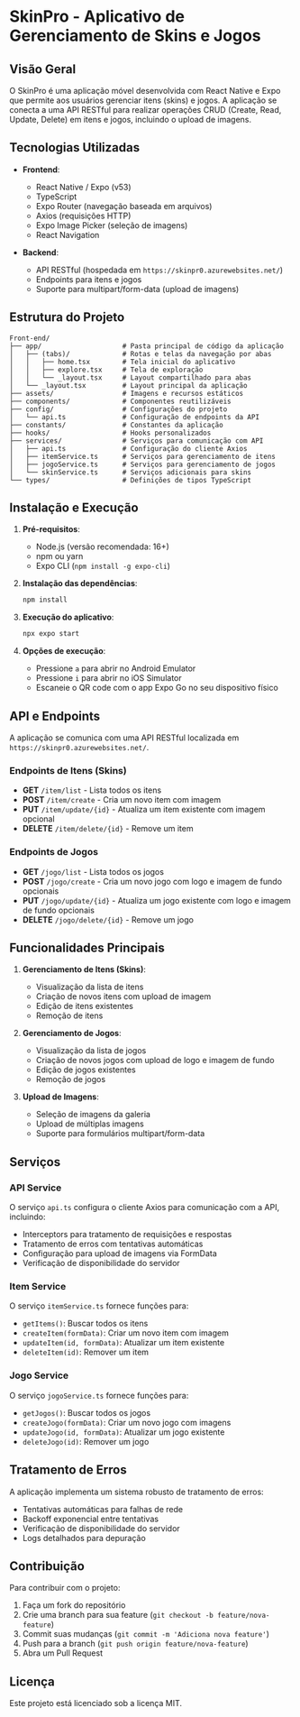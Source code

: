 # SkinPro - Aplicativo de Gerenciamento de Skins e Jogos

## Visão Geral

O SkinPro é uma aplicação móvel desenvolvida com React Native e Expo que permite aos usuários gerenciar itens (skins) e jogos. A aplicação se conecta a uma API RESTful para realizar operações CRUD (Create, Read, Update, Delete) em itens e jogos, incluindo o upload de imagens.

## Tecnologias Utilizadas

- **Frontend**:
  - React Native / Expo (v53)
  - TypeScript
  - Expo Router (navegação baseada em arquivos)
  - Axios (requisições HTTP)
  - Expo Image Picker (seleção de imagens)
  - React Navigation

- **Backend**:
  - API RESTful (hospedada em `https://skinpr0.azurewebsites.net/`)
  - Endpoints para itens e jogos
  - Suporte para multipart/form-data (upload de imagens)

## Estrutura do Projeto

```
Front-end/
├── app/                    # Pasta principal de código da aplicação
│   ├── (tabs)/             # Rotas e telas da navegação por abas
│   │   ├── home.tsx        # Tela inicial do aplicativo
│   │   ├── explore.tsx     # Tela de exploração
│   │   └── _layout.tsx     # Layout compartilhado para abas
│   └── _layout.tsx         # Layout principal da aplicação
├── assets/                 # Imagens e recursos estáticos
├── components/             # Componentes reutilizáveis
├── config/                 # Configurações do projeto
│   └── api.ts              # Configuração de endpoints da API
├── constants/              # Constantes da aplicação
├── hooks/                  # Hooks personalizados
├── services/               # Serviços para comunicação com API
│   ├── api.ts              # Configuração do cliente Axios
│   ├── itemService.ts      # Serviços para gerenciamento de itens
│   ├── jogoService.ts      # Serviços para gerenciamento de jogos
│   └── skinService.ts      # Serviços adicionais para skins
└── types/                  # Definições de tipos TypeScript
```

## Instalação e Execução

1. **Pré-requisitos**:
   - Node.js (versão recomendada: 16+)
   - npm ou yarn
   - Expo CLI (`npm install -g expo-cli`)

2. **Instalação das dependências**:
   ```bash
   npm install
   ```

3. **Execução do aplicativo**:
   ```bash
   npx expo start
   ```

4. **Opções de execução**:
   - Pressione `a` para abrir no Android Emulator
   - Pressione `i` para abrir no iOS Simulator
   - Escaneie o QR code com o app Expo Go no seu dispositivo físico

## API e Endpoints

A aplicação se comunica com uma API RESTful localizada em `https://skinpr0.azurewebsites.net/`.

### Endpoints de Itens (Skins)

- **GET** `/item/list` - Lista todos os itens
- **POST** `/item/create` - Cria um novo item com imagem
- **PUT** `/item/update/{id}` - Atualiza um item existente com imagem opcional
- **DELETE** `/item/delete/{id}` - Remove um item

### Endpoints de Jogos

- **GET** `/jogo/list` - Lista todos os jogos
- **POST** `/jogo/create` - Cria um novo jogo com logo e imagem de fundo opcionais
- **PUT** `/jogo/update/{id}` - Atualiza um jogo existente com logo e imagem de fundo opcionais
- **DELETE** `/jogo/delete/{id}` - Remove um jogo

## Funcionalidades Principais

1. **Gerenciamento de Itens (Skins)**:
   - Visualização da lista de itens
   - Criação de novos itens com upload de imagem
   - Edição de itens existentes
   - Remoção de itens

2. **Gerenciamento de Jogos**:
   - Visualização da lista de jogos
   - Criação de novos jogos com upload de logo e imagem de fundo
   - Edição de jogos existentes
   - Remoção de jogos

3. **Upload de Imagens**:
   - Seleção de imagens da galeria
   - Upload de múltiplas imagens
   - Suporte para formulários multipart/form-data

## Serviços

### API Service

O serviço `api.ts` configura o cliente Axios para comunicação com a API, incluindo:

- Interceptors para tratamento de requisições e respostas
- Tratamento de erros com tentativas automáticas
- Configuração para upload de imagens via FormData
- Verificação de disponibilidade do servidor

### Item Service

O serviço `itemService.ts` fornece funções para:

- `getItems()`: Buscar todos os itens
- `createItem(formData)`: Criar um novo item com imagem
- `updateItem(id, formData)`: Atualizar um item existente
- `deleteItem(id)`: Remover um item

### Jogo Service

O serviço `jogoService.ts` fornece funções para:

- `getJogos()`: Buscar todos os jogos
- `createJogo(formData)`: Criar um novo jogo com imagens
- `updateJogo(id, formData)`: Atualizar um jogo existente
- `deleteJogo(id)`: Remover um jogo

## Tratamento de Erros

A aplicação implementa um sistema robusto de tratamento de erros:

- Tentativas automáticas para falhas de rede
- Backoff exponencial entre tentativas
- Verificação de disponibilidade do servidor
- Logs detalhados para depuração

## Contribuição

Para contribuir com o projeto:

1. Faça um fork do repositório
2. Crie uma branch para sua feature (`git checkout -b feature/nova-feature`)
3. Commit suas mudanças (`git commit -m 'Adiciona nova feature'`)
4. Push para a branch (`git push origin feature/nova-feature`)
5. Abra um Pull Request

## Licença

Este projeto está licenciado sob a licença MIT.
